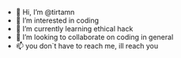 - 👋 Hi, I’m @tirtamn
- 👀 I’m interested in coding
- 🌱 I’m currently learning ethical hack
- 💞️ I’m looking to collaborate on coding in general
- 📫 you don`t have to reach me, ill reach you

<!---
tirtamn/tirtamn is a ✨ special ✨ repository because its `README.md` (this file) appears on your GitHub profile.
You can click the Preview link to take a look at your changes.
--->
